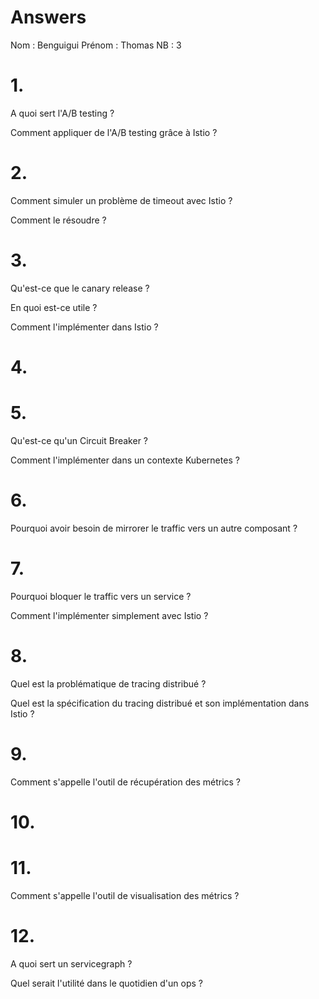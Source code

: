 # Answers

Nom : Benguigui
Prénom : Thomas
NB : 3

# 1.
A quoi sert l'A/B testing ?

Comment appliquer de l'A/B testing grâce à Istio ?

# 2.
Comment simuler un problème de timeout avec Istio ?

Comment le résoudre ?

# 3.
Qu'est-ce que le canary release ?

En quoi est-ce utile ?

Comment l'implémenter dans Istio ?

# 4.

# 5.
Qu'est-ce qu'un Circuit Breaker ?

Comment l'implémenter dans un contexte Kubernetes ?

# 6.
Pourquoi avoir besoin de mirrorer le traffic vers un autre composant ?

# 7.
Pourquoi bloquer le traffic vers un service ?

Comment l'implémenter simplement avec Istio ?

# 8.
Quel est la problématique de tracing distribué ?

Quel est la spécification du tracing distribué et son implémentation dans Istio ?

# 9.
Comment s'appelle l'outil de récupération des métrics ?

# 10.

# 11.
Comment s'appelle l'outil de visualisation des métrics ?

# 12.
A quoi sert un servicegraph ?

Quel serait l'utilité dans le quotidien d'un ops ?
